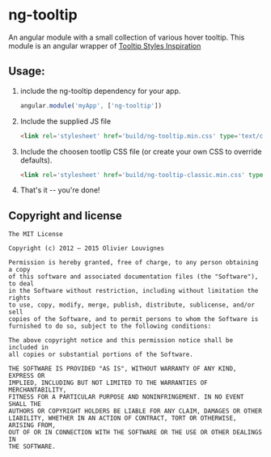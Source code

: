 # ng-tooltip

An angular module with a small collection of various hover tooltip. This module is an angular wrapper of [Tooltip Styles Inspiration](https://github.com/codrops/TooltipStylesInspiration)

## Usage:

1. include the ng-tooltip dependency for your app.

    ```js
    angular.module('myApp', ['ng-tooltip'])
    ```
    
2. Include the supplied JS file

    ```html
    <link rel='stylesheet' href='build/ng-tooltip.min.css' type='text/css' />
    ```
3. Include the choosen tootlip CSS file (or create your own CSS to override defaults).

    ```html
    <link rel='stylesheet' href='build/ng-tooltip-classic.min.css' type='text/css' />
    ```

4. That's it -- you're done!

## Copyright and license

```
The MIT License

Copyright (c) 2012 – 2015 Olivier Louvignes

Permission is hereby granted, free of charge, to any person obtaining a copy
of this software and associated documentation files (the "Software"), to deal
in the Software without restriction, including without limitation the rights
to use, copy, modify, merge, publish, distribute, sublicense, and/or sell
copies of the Software, and to permit persons to whom the Software is
furnished to do so, subject to the following conditions:

The above copyright notice and this permission notice shall be included in
all copies or substantial portions of the Software.

THE SOFTWARE IS PROVIDED "AS IS", WITHOUT WARRANTY OF ANY KIND, EXPRESS OR
IMPLIED, INCLUDING BUT NOT LIMITED TO THE WARRANTIES OF MERCHANTABILITY,
FITNESS FOR A PARTICULAR PURPOSE AND NONINFRINGEMENT. IN NO EVENT SHALL THE
AUTHORS OR COPYRIGHT HOLDERS BE LIABLE FOR ANY CLAIM, DAMAGES OR OTHER
LIABILITY, WHETHER IN AN ACTION OF CONTRACT, TORT OR OTHERWISE, ARISING FROM,
OUT OF OR IN CONNECTION WITH THE SOFTWARE OR THE USE OR OTHER DEALINGS IN
THE SOFTWARE.
```
